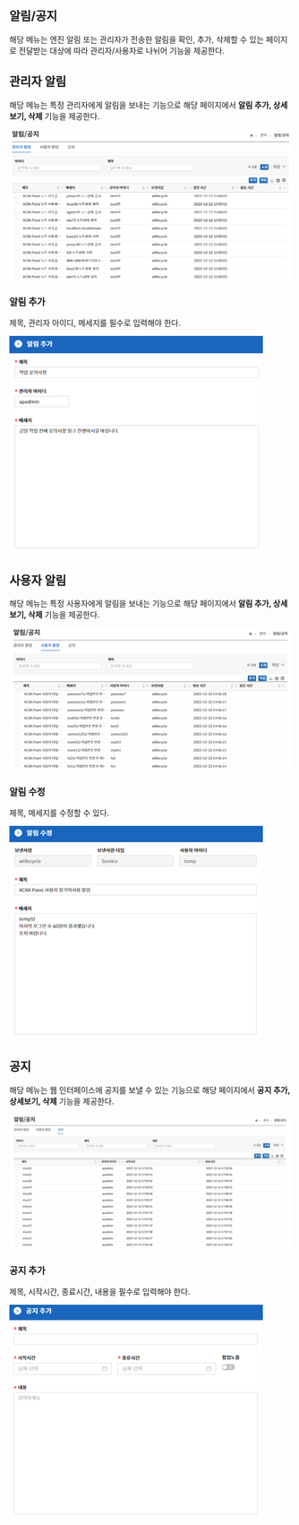 ## 알림/공지
해당 메뉴는 엔진 알림 또는 관리자가 전송한 알림을 확인, 추가, 삭제할 수 있는 페이지로 전달받는 대상에 따라 관리자/사용자로 나뉘어 기능을 제공한다.

## 관리자 알림
해당 메뉴는 특정 관리자에게 알림을 보내는 기능으로 해당 페이지에서 **알림 추가, 상세보기, 삭제** 기능을 제공한다.

![관리자 알림](image-2.png)

### 알림 추가
제목, 관리자 아이디, 메세지를 필수로 입력해야 한다.

![알림 추가](image-1.png)

## 사용자 알림
해당 메뉴는 특정 사용자에게 알림을 보내는 기능으로 해당 페이지에서 **알림 추가, 상세보기, 삭제** 기능을 제공한다.

![사용자 알림](image-3.png)

### 알림 수정
제목, 메세지를 수정할 수 있다.

![알림 수정](image-4.png)

## 공지
해당 메뉴는 웹 인터페이스에 공지를 보낼 수 있는 기능으로 해당 페이지에서 **공지 추가, 상세보기, 삭제** 기능을 제공한다.

![공지](image-5.png)

### 공지 추가
제목, 시작시간, 종료시간, 내용을 필수로 입력해야 한다.

![공지 추가](image-6.png)